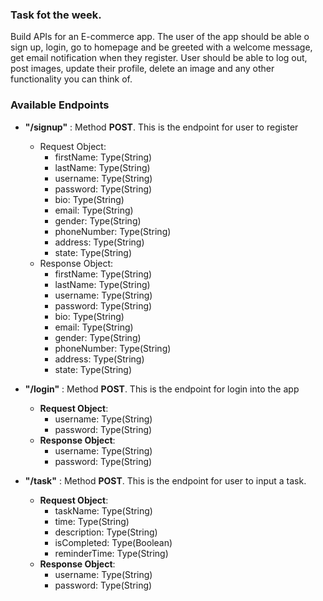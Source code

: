 ### Task fot the week.
Build APIs for an E-commerce app. The user of the app should be able o sign up, login, go to homepage and be greeted with a welcome message, get email notification when they register. User should be able to log out, post images, update their profile, delete an image and any other functionality you can think of.

### Available Endpoints
* **"/signup"** : Method **POST**. This is the endpoint for user to register 
	* Request Object:
		* firstName: Type(String)
		* lastName: Type(String)
		* username: Type(String) 
		* password: Type(String) 
		* bio: Type(String)
		* email: Type(String)
		* gender: Type(String)
		* phoneNumber: Type(String)
		* address: Type(String)
		* state: Type(String) 
	* Response Object:
		* firstName: Type(String)
		* lastName: Type(String)
		* username: Type(String) 
		* password: Type(String) 
		* bio: Type(String)
		* email: Type(String)
		* gender: Type(String)
		* phoneNumber: Type(String)
		* address: Type(String)
		* state: Type(String) 



* **"/login"** : Method **POST**. This is the endpoint for login into the app
	* **Request Object**:
		* username: Type(String)
		* password: Type(String)
	* **Response Object**:
		* username: Type(String)
		* password: Type(String)


* **"/task"** : Method **POST**. This is the endpoint for user to input a task.
	* **Request Object**:
		* taskName: Type(String)
		* time: Type(String)
		* description: Type(String)
		* isCompleted: Type(Boolean)
		* reminderTime: Type(String)
	* **Response Object**:
		* username: Type(String)
		* password: Type(String)